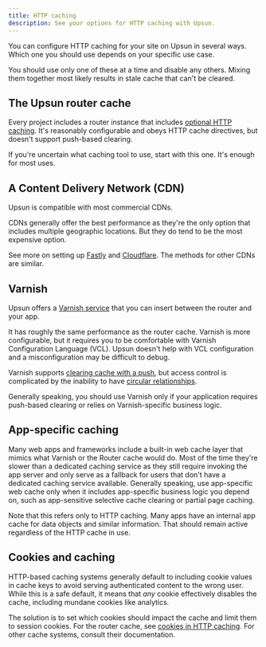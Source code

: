 ```yaml
---
title: HTTP caching
description: See your options for HTTP caching with Upsun.
---
```


You can configure HTTP caching for your site on Upsun in several ways.
Which one you should use depends on your specific use case.

You should use only one of these at a time and disable any others.
Mixing them together most likely results in stale cache that can't be cleared.

## The Upsun router cache

Every project includes a router instance that includes [optional HTTP caching](/docs/define-routes/cache.md).
It's reasonably configurable and obeys HTTP cache directives, but doesn't support push-based clearing.

If you're uncertain what caching tool to use, start with this one.
It's enough for most uses.

## A Content Delivery Network (CDN)

Upsun is compatible with most commercial CDNs.

CDNs generally offer the best performance as they're the only option that includes multiple geographic locations.
But they do tend to be the most expensive option.

See more on setting up [Fastly](/docs/domains/cdn/fastly.md) and [Cloudflare](/docs/domains/cdn/cloudflare.md).
The methods for other CDNs are similar.

## Varnish

Upsun offers a [Varnish service](/docs/add-services/varnish.md) that you can insert between the router and your app.

It has roughly the same performance as the router cache.
Varnish is more configurable, but it requires you to be comfortable with Varnish Configuration Language (VCL).
Upsun doesn't help with VCL configuration and a misconfiguration may be difficult to debug.

Varnish supports [clearing cache with a push](/docs/add-services/varnish.md#clear-cache-with-a-push),
but access control is complicated by the inability to have [circular relationships](/docs/add-services/varnish.md#circular-relationships).

Generally speaking, you should use Varnish only if your application requires push-based clearing or relies on Varnish-specific business logic.

## App-specific caching

Many web apps and frameworks include a built-in web cache layer that mimics what Varnish or the Router cache would do.
Most of the time they're slower than a dedicated caching service as they still require invoking the app server
and only serve as a fallback for users that don't have a dedicated caching service available.
Generally speaking, use app-specific web cache only when it includes app-specific business logic you depend on,
such as app-sensitive selective cache clearing or partial page caching.

Note that this refers only to HTTP caching.
Many apps have an internal app cache for data objects and similar information.
That should remain active regardless of the HTTP cache in use.

## Cookies and caching

HTTP-based caching systems generally default to including cookie values in cache keys
to avoid serving authenticated content to the wrong user.
While this is a safe default, it means that *any* cookie effectively disables the cache,
including mundane cookies like analytics.

The solution is to set which cookies should impact the cache and limit them to session cookies.
For the router cache, see [cookies in HTTP caching](/docs/define-routes/cache.md#cookies).
For other cache systems, consult their documentation.

